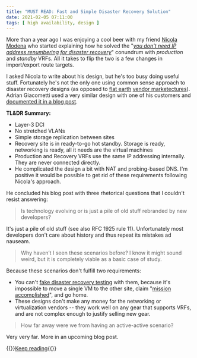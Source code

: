 ```yaml
---
title: "MUST READ: Fast and Simple Disaster Recovery Solution"
date: 2021-02-05 07:11:00
tags: [ high availability, design ]
---
```

More than a year ago I was enjoying a cool beer with my friend [Nicola Modena](https://www.ipspace.net/Expert:Nicola_Modena) who started explaining how he solved the "_[you don't need IP address renumbering for disaster recovery](https://blog.ipspace.net/2019/12/you-dont-need-ip-renumbering-for.html)_" conundrum with _production_ and _standby_ VRFs. All it takes to flip the two is a few changes in import/export route targets.

I asked Nicola to write about his design, but he's too busy doing useful stuff. Fortunately he's not the only one using common sense approach to disaster recovery designs (as opposed to [flat earth](https://blog.ipspace.net/2011/09/large-scale-bridging-nuked-earth.html) [vendor marketectures](https://blog.ipspace.net/2020/09/disaster-recovery-vendor-marketing.html)). Adrian Giacometti used a very similar design with one of his customers and [documented it in a blog post](https://blog.ipspace.net/2020/09/vendor-marketectures-in-real-life.html).
<!--more-->
**TL&DR Summary:**

* Layer-3 DCI
* No stretched VLANs
* Simple storage replication between sites
* Recovery site is in ready-to-go hot standby. Storage is ready, networking is ready, all it needs are the virtual machines
* Production and Recovery VRFs use the same IP addressing internally. They are never connected directly.
* He complicated the design a bit with NAT and probing-based DNS. I'm positive it would be possible to get rid of these requirements following Nicola's approach.

He concluded his blog post with three rhetorical questions that I couldn't resist answering:

> Is technology evolving or is just a pile of old stuff rebranded by new developers?

It's just a pile of old stuff (see also RFC 1925 rule 11). Unfortunately most developers don't care about history and thus repeat its mistakes ad nauseam.

> Why haven’t I seen these scenarios before? I know it might sound weird, but it is completely viable as a basic case of study.

Because these scenarios don't fulfill two requirements:

* You can't [fake disaster recovery testing](https://blog.ipspace.net/2019/09/disaster-recovery-test-faking-another.html) with them, because it's impossible to move a single VM to the other site, claim "[mission accomplished](https://en.wikipedia.org/wiki/Mission_Accomplished_speech)", and go home.
* These designs don't make any money for the networking or virtualization vendors -- they work well on any gear that supports VRFs, and are not complex enough to justify selling new gear.

> How far away were we from having an active-active scenario?

Very very far. More in an upcoming blog post.

{{<jump>}}[Keep reading](https://adriangiacometti.net/index.php/2020/12/18/fast-and-basic-drp-solution/){{</jump>}}